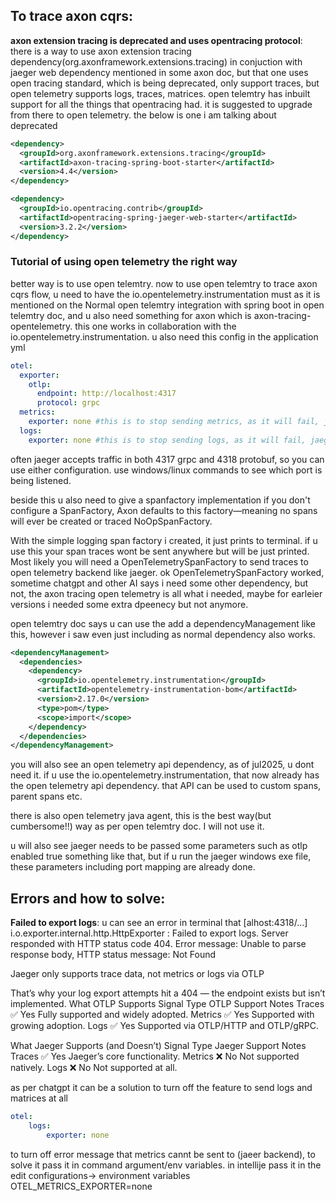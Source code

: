 ## To trace axon cqrs:
**axon extension tracing is deprecated and uses opentracing protocol**: there is a way to use axon extension tracing dependency(org.axonframework.extensions.tracing) in conjuction with jaeger web dependency mentioned in some axon doc, 
but that one uses open tracing standard, which is being deprecated, only support traces, but open telemetry supports logs, traces,
matrices. open telemtry has inbuilt support for all the things that opentracing had. it is suggested to upgrade from there to open
telemetry. the below is one i am talking about deprecated
```xml
<dependency>
  <groupId>org.axonframework.extensions.tracing</groupId>
  <artifactId>axon-tracing-spring-boot-starter</artifactId>
  <version>4.4</version>
</dependency>

<dependency>
  <groupId>io.opentracing.contrib</groupId>
  <artifactId>opentracing-spring-jaeger-web-starter</artifactId>
  <version>3.2.2</version>
</dependency>
```
### Tutorial of using open telemetry the right way

better way is to use open telemtry. now to use open telemtry to trace axon cqrs flow, u need to have the io.opentelemetry.instrumentation
must as it is mentioned on the Normal open telemtry integration with spring boot in open telemtry doc, and u also need 
something for axon which is axon-tracing-opentelemetry. this one works in collaboration with the io.opentelemetry.instrumentation.
u also need this config in the application yml
```yml
otel:
  exporter:
    otlp:
      endpoint: http://localhost:4317
      protocol: grpc
  metrics:
    exporter: none #this is to stop sending metrics, as it will fail, jaeger cannot handle metrics.
  logs:
    exporter: none #this is to stop sending logs, as it will fail, jaeger cannot handle logs.
```

often jaeger accepts traffic in both 4317 grpc and 4318 protobuf, so you can use either configuration. use windows/linux commands to see which port is being listened.

beside this u also need to give a spanfactory implementation  if you don't configure a SpanFactory, 
Axon defaults to this factory—meaning no spans will ever be created or traced NoOpSpanFactory.

With the simple logging span factory i created, it just prints to terminal. if u use this your span traces wont be sent anywhere but will be
just printed.  Most likely you will need a OpenTelemetrySpanFactory to send traces to open telemetry backend like jaeger. 
ok OpenTelemetrySpanFactory worked, sometime chatgpt and other AI says i need some other dependency, but not, the axon tracing open telemetry is all what i needed, maybe for earleier versions i needed some extra dpeenecy but not anymore.

open telemtry doc says u can use the add a dependencyManagement like this, however i saw even just including as normal dependency also works.
```xml
<dependencyManagement>
  <dependencies>
    <dependency>
      <groupId>io.opentelemetry.instrumentation</groupId>
      <artifactId>opentelemetry-instrumentation-bom</artifactId>
      <version>2.17.0</version>
      <type>pom</type>
      <scope>import</scope>
    </dependency>
  </dependencies>
</dependencyManagement>
```

you will also see an open telemetry api dependency, as of jul2025, u dont need it. if u use the io.opentelemetry.instrumentation, that now
already has the open telemetry api dependency. that API can be used to custom spans, parent spans etc.

there is also open telemetry java agent, this is the best way(but cumbersome!!) way as per open telemtry doc. I will not use it.

u will also see jaeger needs to be passed some parameters such as otlp enabled true something like that, but if u run the jaeger windows
exe file, these parameters including port mapping are already done. 

## Errors and how to solve:
**Failed to export logs**:
u can see an error in terminal that
[alhost:4318/...] i.o.exporter.internal.http.HttpExporter  : Failed to export logs. Server responded with HTTP status code 404. Error message: Unable to parse response body, HTTP status message: Not Found

Jaeger only supports trace data, not metrics or logs via OTLP

That’s why your log export attempts hit a 404 — the endpoint exists but isn’t implemented.
What OTLP Supports
Signal Type	OTLP Support	Notes
Traces	✅ Yes	Fully supported and widely adopted.
Metrics	✅ Yes	Supported with growing adoption.
Logs	✅ Yes	Supported via OTLP/HTTP and OTLP/gRPC.

What Jaeger Supports (and Doesn’t)
Signal Type	Jaeger Support	Notes
Traces	✅ Yes	Jaeger’s core functionality.
Metrics	❌ No	Not supported natively.
Logs	❌ No	Not supported at all.

as per chatgpt it can be a solution to turn off the feature to send logs and matrices at all
```yml
otel:
    logs:
        exporter: none
```
to turn off error message that metrics cannt be sent to (jaeer backend), to solve it pass it in command argument/env variables.
in intellije pass it in the edit configurations-> environment variables
OTEL_METRICS_EXPORTER=none
